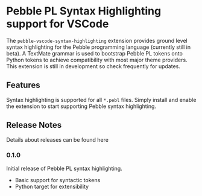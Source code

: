 # Pebble PL Syntax Highlighting support for VSCode

The `pebble-vscode-syntax-highlighting` extension provides ground level syntax highlighting for the Pebble programming language (currently still in beta). A TextMate grammar is used to bootstrap Pebble PL tokens onto Python tokens to achieve compatibility with most major theme providers. This extension is still in development so check frequently for updates.

## Features

Syntax highlighting is supported for all `*.pebl` files. Simply install and enable the extension to start supporting Pebble syntax highlighting.



## Release Notes

Details about releases can be found here

### 0.1.0

Initial release of Pebble PL syntax highlighting.
* Basic support for syntactic tokens 
* Python target for extensibility